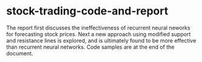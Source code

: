 # stock-trading-code-and-report
The report first discusses the ineffectiveness of recurrent neural neworks for forecasting stock prices. Next a new approach using modified support and
resistance lines is explored, and is ultimately found to be more effective than recurrent neural networks. Code samples are at the end of the document. 
